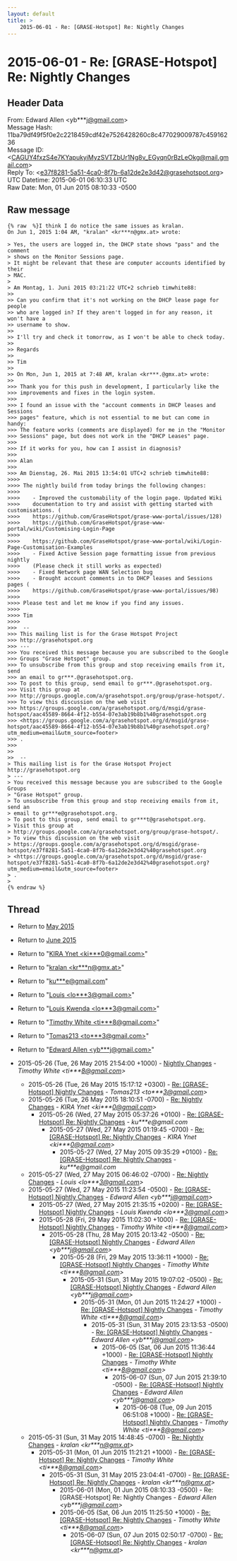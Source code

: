 ```yaml
---
layout: default
title: >
    2015-06-01 - Re: [GRASE-Hotspot] Re: Nightly Changes
---
```


# 2015-06-01 - Re: [GRASE-Hotspot] Re: Nightly Changes

## Header Data

From: Edward Allen \<yb***j@gmail.com\><br>
Message Hash: 11ba79df49f5f0e2c2218459cdf42e7526428260c8c477029009787c45916236<br>
Message ID: \<CAGUY4fxzS4e7KYapukyiMyzSVTZbUr1Ng8v_EGyqn0rBzLeOkg@mail.gmail.com\><br>
Reply To: \<e37f8281-5a51-4ca0-8f7b-6a12de2e3d42@grasehotspot.org\><br>
UTC Datetime: 2015-06-01 06:10:33 UTC<br>
Raw Date: Mon, 01 Jun 2015 08:10:33 -0500<br>

## Raw message

```
{% raw  %}I think I do notice the same issues as kralan.
On Jun 1, 2015 1:04 AM, "kralan" <kr***n@gmx.at> wrote:

> Yes, the users are logged in, the DHCP state shows "pass" and the comment
> shows on the Monitor Sessions page.
> It might be relevant that these are computer accounts identified by their
> MAC.
>
> Am Montag, 1. Juni 2015 03:21:22 UTC+2 schrieb timwhite88:
>>
>> Can you confirm that it's not working on the DHCP lease page for people
>> who are logged in? If they aren't logged in for any reason, it won't have a
>> username to show.
>>
>> I'll try and check it tomorrow, as I won't be able to check today.
>>
>> Regards
>>
>> Tim
>>
>> On Mon, Jun 1, 2015 at 7:48 AM, kralan <kr***.@gmx.at> wrote:
>>
>>> Thank you for this push in development, I particularly like the
>>> improvements and fixes in the login system.
>>>
>>> I found an issue with the "account comments in DHCP leases and Sessions
>>> pages" feature, which is not essential to me but can come in handy:
>>> The feature works (comments are displayed) for me in the "Monitor
>>> Sessions" page, but does not work in the "DHCP Leases" page.
>>>
>>> If it works for you, how can I assist in diagnosis?
>>>
>>> Alan
>>>
>>> Am Dienstag, 26. Mai 2015 13:54:01 UTC+2 schrieb timwhite88:
>>>>
>>>> The nightly build from today brings the following changes:
>>>>
>>>>    - Improved the customability of the login page. Updated Wiki
>>>>    documentation to try and assist with getting started with customisations. (
>>>>    https://github.com/GraseHotspot/grase-www-portal/issues/128)
>>>>    https://github.com/GraseHotspot/grase-www-portal/wiki/Customising-Login-Page
>>>>
>>>>    https://github.com/GraseHotspot/grase-www-portal/wiki/Login-Page-Customisation-Examples
>>>>    - Fixed Active Session page formatting issue from previous nightly
>>>>    (Please check it still works as expected)
>>>>    - Fixed Network page WAN Selection bug
>>>>    - Brought account comments in to DHCP leases and Sessions pages (
>>>>    https://github.com/GraseHotspot/grase-www-portal/issues/98)
>>>>
>>>> Please test and let me know if you find any issues.
>>>>
>>>> Tim
>>>>
>>>  --
>>> This mailing list is for the Grase Hotspot Project
>>> http://grasehotspot.org
>>> ---
>>> You received this message because you are subscribed to the Google
>>> Groups "Grase Hotspot" group.
>>> To unsubscribe from this group and stop receiving emails from it, send
>>> an email to gr***.@grasehotspot.org.
>>> To post to this group, send email to gr***.@grasehotspot.org.
>>> Visit this group at
>>> http://groups.google.com/a/grasehotspot.org/group/grase-hotspot/.
>>> To view this discussion on the web visit
>>> https://groups.google.com/a/grasehotspot.org/d/msgid/grase-hotspot/aac45589-8664-4f12-b554-07e3ab19b8b1%40grasehotspot.org
>>> <https://groups.google.com/a/grasehotspot.org/d/msgid/grase-hotspot/aac45589-8664-4f12-b554-07e3ab19b8b1%40grasehotspot.org?utm_medium=email&utm_source=footer>
>>> .
>>>
>>
>>  --
> This mailing list is for the Grase Hotspot Project http://grasehotspot.org
> ---
> You received this message because you are subscribed to the Google Groups
> "Grase Hotspot" group.
> To unsubscribe from this group and stop receiving emails from it, send an
> email to gr***e@grasehotspot.org.
> To post to this group, send email to gr***t@grasehotspot.org.
> Visit this group at
> http://groups.google.com/a/grasehotspot.org/group/grase-hotspot/.
> To view this discussion on the web visit
> https://groups.google.com/a/grasehotspot.org/d/msgid/grase-hotspot/e37f8281-5a51-4ca0-8f7b-6a12de2e3d42%40grasehotspot.org
> <https://groups.google.com/a/grasehotspot.org/d/msgid/grase-hotspot/e37f8281-5a51-4ca0-8f7b-6a12de2e3d42%40grasehotspot.org?utm_medium=email&utm_source=footer>
> .
>
{% endraw %}
```

## Thread

+ Return to [May 2015](/archive/2015/05)
+ Return to [June 2015](/archive/2015/06)

+ Return to "[KIRA Ynet <ki***0<span>@</span>gmail.com>](/authors/ki___0_at_gmail_com)"
+ Return to "[kralan <kr***n<span>@</span>gmx.at>](/authors/kr___n_at_gmx_at)"
+ Return to "[ku***e<span>@</span>gmail.com](/authors/ku___e_at_gmail_com)"
+ Return to "[Louis <lo***3<span>@</span>gmail.com>](/authors/lo___3_at_gmail_com)"
+ Return to "[Louis Kwenda <lo***3<span>@</span>gmail.com>](/authors/lo___3_at_gmail_com)"
+ Return to "[Timothy White <ti***8<span>@</span>gmail.com>](/authors/ti___8_at_gmail_com)"
+ Return to "[Tomas213 <to***3<span>@</span>gmail.com>](/authors/to___3_at_gmail_com)"
+ Return to "[Edward Allen <yb***j<span>@</span>gmail.com>](/authors/yb___j_at_gmail_com)"

+ 2015-05-26 (Tue, 26 May 2015 21:54:00 +1000) - [Nightly Changes](/archive/2015/05/7061e9689d47a82c713637276630e2a7670794daa60aab7086a853b040a1b5c9) - _Timothy White \<ti***8@gmail.com\>_
  + 2015-05-26 (Tue, 26 May 2015 15:17:12 +0300) - [Re: [GRASE-Hotspot] Nightly Changes](/archive/2015/05/d02fa1435311122cdbb857b46d8d51c9824ce9e7a3d8550809c3e7ca12bbabde) - _Tomas213 \<to***3@gmail.com\>_
  + 2015-05-26 (Tue, 26 May 2015 18:10:51 -0700) - [Re: Nightly Changes](/archive/2015/05/1cd559d2cb5d2cae6d888959b038c862610c1510b4deb3d95fd9856208273b8b) - _KIRA Ynet \<ki***0@gmail.com\>_
    + 2015-05-26 (Wed, 27 May 2015 05:37:26 +0100) - [Re: [GRASE-Hotspot] Re: Nightly Changes](/archive/2015/05/92b2554fd794541d2936e1755e4b2f2834a805a76f556661cdd99b2ed11b3dd4) - _ku***e@gmail.com_
      + 2015-05-27 (Wed, 27 May 2015 01:19:45 -0700) - [Re: [GRASE-Hotspot] Re: Nightly Changes](/archive/2015/05/84842fc53b5ef1809c4cd1f4a0443fdf90919ee7860ade9e3049eae1b4f14a09) - _KIRA Ynet \<ki***0@gmail.com\>_
        + 2015-05-27 (Wed, 27 May 2015 09:35:29 +0100) - [Re: [GRASE-Hotspot] Re: Nightly Changes](/archive/2015/05/d207645d9c77066264be1f543255b6169c66ca073a6130c2212743689686510b) - _ku***e@gmail.com_
  + 2015-05-27 (Wed, 27 May 2015 06:46:02 -0700) - [Re: Nightly Changes](/archive/2015/05/4821980d3f4188d7d9c84278e88a0832c5224bec05d747af25337b7b864de8a8) - _Louis \<lo***3@gmail.com\>_
  + 2015-05-27 (Wed, 27 May 2015 11:23:54 -0500) - [Re: [GRASE-Hotspot] Nightly Changes](/archive/2015/05/fe262fc58632535615cb054819ab6522ec61e19651f442c4b92a3cdc725fdf8e) - _Edward Allen \<yb***j@gmail.com\>_
    + 2015-05-27 (Wed, 27 May 2015 21:35:15 +0200) - [Re: [GRASE-Hotspot] Nightly Changes](/archive/2015/05/ccc2bbb0f256cc671547cc0a405ac8d4c54695b76111854264d1d8e6e77eb993) - _Louis Kwenda \<lo***3@gmail.com\>_
    + 2015-05-28 (Fri, 29 May 2015 11:02:30 +1000) - [Re: [GRASE-Hotspot] Nightly Changes](/archive/2015/05/15cd08d98f311c4dbad05e61ba9b73568318f8fa8f07fecd54c40067074611d5) - _Timothy White \<ti***8@gmail.com\>_
      + 2015-05-28 (Thu, 28 May 2015 20:13:42 -0500) - [Re: [GRASE-Hotspot] Nightly Changes](/archive/2015/05/21e199077ef3129b9d472934b6231ddde5c2ea19d8111aac5038e68951618da0) - _Edward Allen \<yb***j@gmail.com\>_
        + 2015-05-28 (Fri, 29 May 2015 13:36:11 +1000) - [Re: [GRASE-Hotspot] Nightly Changes](/archive/2015/05/3fb5cc5c9bb2a29ec6d6ab9715b804ff9e1b489e267210e134c2cffb9e94c341) - _Timothy White \<ti***8@gmail.com\>_
          + 2015-05-31 (Sun, 31 May 2015 19:07:02 -0500) - [Re: [GRASE-Hotspot] Nightly Changes](/archive/2015/05/01cd8248e67fc26e7b412fcc08fee4d3399fcc86e7b6be1b25f5fd7c081916c0) - _Edward Allen \<yb***j@gmail.com\>_
            + 2015-05-31 (Mon, 01 Jun 2015 11:24:27 +1000) - [Re: [GRASE-Hotspot] Nightly Changes](/archive/2015/05/7ceb346ebcaa360a5ebb1d066b77ec5f3bfb14486bc7dc18a0a38b6fb79c5ac3) - _Timothy White \<ti***8@gmail.com\>_
              + 2015-05-31 (Sun, 31 May 2015 23:13:53 -0500) - [Re: [GRASE-Hotspot] Nightly Changes](/archive/2015/05/1d5f652f1db4adb225222680aae3927fb844e5df804d16aa5b6e9847d3970742) - _Edward Allen \<yb***j@gmail.com\>_
                + 2015-06-05 (Sat, 06 Jun 2015 11:36:44 +1000) - [Re: [GRASE-Hotspot] Nightly Changes](/archive/2015/06/ea40a3210b670c533a539ab2b9a17cc8dfbd616f34cfb2969671afe7095ce148) - _Timothy White \<ti***8@gmail.com\>_
                  + 2015-06-07 (Sun, 07 Jun 2015 21:39:10 -0500) - [Re: [GRASE-Hotspot] Nightly Changes](/archive/2015/06/2564f4b1029b23d3574154fce45c4b29bf28d7e6a71769f449c0405eadfa6137) - _Edward Allen \<yb***j@gmail.com\>_
                    + 2015-06-08 (Tue, 09 Jun 2015 06:51:08 +1000) - [Re: [GRASE-Hotspot] Nightly Changes](/archive/2015/06/76be0ad3db30619f7fbd761b37cd6c712fc67e0d222cf6f1932c67987cb53a32) - _Timothy White \<ti***8@gmail.com\>_
  + 2015-05-31 (Sun, 31 May 2015 14:48:45 -0700) - [Re: Nightly Changes](/archive/2015/05/7d60d3fa93224173ec5a676d7f2ce152878ef1926e630adaa4f803476437a642) - _kralan \<kr***n@gmx.at\>_
    + 2015-05-31 (Mon, 01 Jun 2015 11:21:21 +1000) - [Re: [GRASE-Hotspot] Re: Nightly Changes](/archive/2015/05/0097d828ab523c88a6d00a71ebc49eee566c74a155b78b619de5de81a4e500c2) - _Timothy White \<ti***8@gmail.com\>_
      + 2015-05-31 (Sun, 31 May 2015 23:04:41 -0700) - [Re: [GRASE-Hotspot] Re: Nightly Changes](/archive/2015/05/dec58d2c4183ef1392d9b75085beb4acfdcc23d0a801a7ce929fff96209d1006) - _kralan \<kr***n@gmx.at\>_
        + 2015-06-01 (Mon, 01 Jun 2015 08:10:33 -0500) - Re: [GRASE-Hotspot] Re: Nightly Changes - _Edward Allen \<yb***j@gmail.com\>_
        + 2015-06-05 (Sat, 06 Jun 2015 11:25:50 +1000) - [Re: [GRASE-Hotspot] Re: Nightly Changes](/archive/2015/06/ba2cddd894d709598c0967c6772a5291cdb04846fd6ae265050e6af26838aa6c) - _Timothy White \<ti***8@gmail.com\>_
          + 2015-06-07 (Sun, 07 Jun 2015 02:50:17 -0700) - [Re: [GRASE-Hotspot] Re: Nightly Changes](/archive/2015/06/185e05907edc01d0676661cd5c46db0c825620c1b96ee9e077b2c5d545392b97) - _kralan \<kr***n@gmx.at\>_

